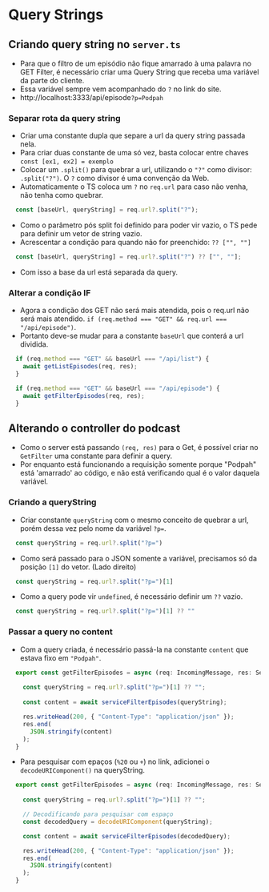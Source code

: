 # Query Strings

## Criando query string no `server.ts`
  
  - Para que o filtro de um episódio não fique amarrado à uma palavra no GET Filter, é necessário criar uma Query String que receba uma variável da parte do cliente.
  - Essa variável sempre vem acompanhado do `?` no link do site.
  - http://localhost:3333/api/episode`?p=Podpah`

  ### Separar rota da query string

  - Criar uma constante dupla que separe a url da query string passada nela.
  - Para criar duas constante de uma só vez, basta colocar entre chaves `const [ex1, ex2] = exemplo`
  - Colocar um `.split()` para quebrar a url, utilizando o `"?"` como divisor: `.split("?")`. O `?` como divisor é uma convenção da Web.
  - Automaticamente o TS coloca um `?` no `req.url` para caso não venha, não tenha como quebrar.

  ```js
    const [baseUrl, queryString] = req.url?.split("?");
  ```

  - Como o parâmetro pós split foi definido para poder vir vazio, o TS pede para definir um vetor de string vazio.
  - Acrescentar a condição para quando não for preenchido: `?? ["", ""]`

  ```js
    const [baseUrl, queryString] = req.url?.split("?") ?? ["", ""];
  ```

  - Com isso a base da url está separada da query.

  ### Alterar a condição IF

  - Agora a condição dos GET não será mais atendida, pois o req.url não será mais atendido. `if (req.method === "GET" && req.url === "/api/episode")`.
  - Portanto deve-se mudar para a constante `baseUrl` que conterá a url dividida.

  ```js
    if (req.method === "GET" && baseUrl === "/api/list") {
      await getListEpisodes(req, res);
    }

    if (req.method === "GET" && baseUrl === "/api/episode") {
      await getFilterEpisodes(req, res);
    }
  ```

## Alterando o controller do podcast

  - Como o server está passando `(req, res)` para o Get, é possível criar no `GetFilter` uma constante para definir a query.
  - Por enquanto está funcionando a requisição somente porque "Podpah" está 'amarrado' ao código, e não está verificando qual é o valor daquela variável.

  ### Criando a queryString

  - Criar constante `queryString` com o mesmo conceito de quebrar a url, porém dessa vez pelo nome da variável `?p=`. 

  ```js
    const queryString = req.url?.split("?p=")
  ```

  - Como será passado para o JSON somente a variável, precisamos só da posição `[1]` do vetor. (Lado direito)

  ```js
    const queryString = req.url?.split("?p=")[1]
  ```

  - Como a query pode vir `undefined`, é necessário definir um `??` vazio.

  ```js
    const queryString = req.url?.split("?p=")[1] ?? ""
  ```

  ### Passar a query no content

  - Com a query criada, é necessário passá-la na constante `content` que estava fixo em `"Podpah"`.

  ```js
    export const getFilterEpisodes = async (req: IncomingMessage, res: ServerResponse) => {
      
      const queryString = req.url?.split("?p=")[1] ?? "";
      
      const content = await serviceFilterEpisodes(queryString);

      res.writeHead(200, { "Content-Type": "application/json" });
      res.end(
        JSON.stringify(content)
      );
    }
  ```
  - Para pesquisar com epaços (`%20` ou `+`) no link, adicionei o `decodeURIComponent()` na queryString.

  ```js
    export const getFilterEpisodes = async (req: IncomingMessage, res: ServerResponse) => {
      
      const queryString = req.url?.split("?p=")[1] ?? "";

      // Decodificando para pesquisar com espaço
      const decodedQuery = decodeURIComponent(queryString);

      const content = await serviceFilterEpisodes(decodedQuery);

      res.writeHead(200, { "Content-Type": "application/json" });
      res.end(
        JSON.stringify(content)
      );
    }
  ```
  